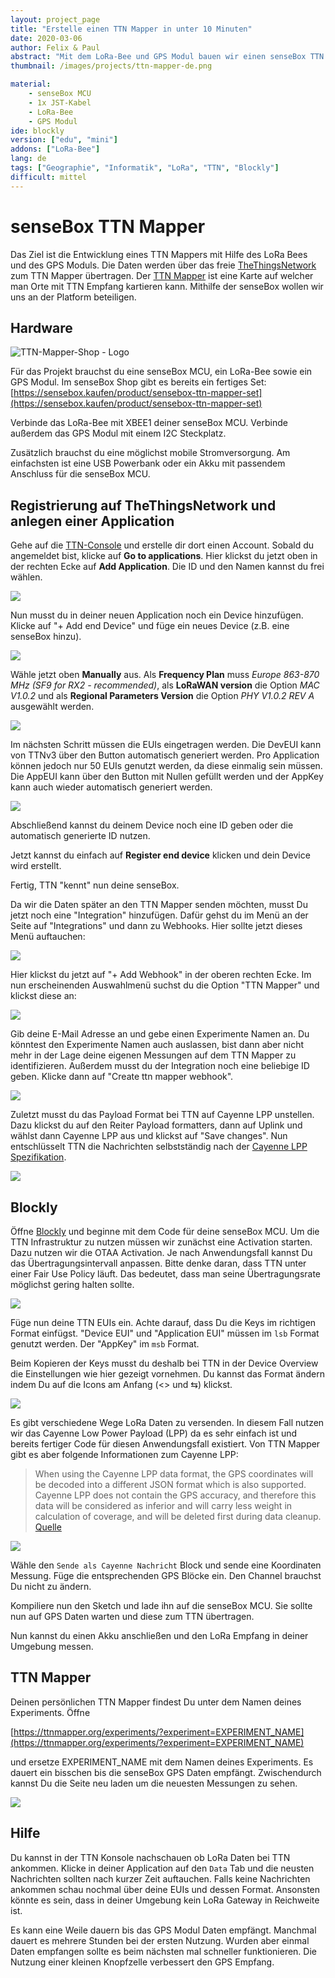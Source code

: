 ```yaml
---
layout: project_page
title: "Erstelle einen TTN Mapper in unter 10 Minuten"
date: 2020-03-06
author: Felix & Paul
abstract: "Mit dem LoRa-Bee und GPS Modul bauen wir einen senseBox TTN Mapper"
thumbnail: /images/projects/ttn-mapper-de.png

material:
    - senseBox MCU
    - 1x JST-Kabel 
    - LoRa-Bee
    - GPS Modul
ide: blockly  
version: ["edu", "mini"]
addons: ["LoRa-Bee"]  
lang: de
tags: ["Geographie", "Informatik", "LoRa", "TTN", "Blockly"]
difficult: mittel
---
```

# senseBox TTN Mapper

Das Ziel ist die Entwicklung eines TTN Mappers mit Hilfe des LoRa Bees und des GPS Moduls. Die Daten werden über das freie [TheThingsNetwork](https://www.thethingsnetwork.org/) zum TTN Mapper übertragen. Der [TTN Mapper](http://ttnmapper.org/) ist eine Karte auf welcher man Orte mit TTN Empfang kartieren kann. Mithilfe der senseBox wollen wir uns an der Platform beteiligen.


## Hardware

<div class="row">
	<div class="post-image">
			<img loading="lazy" src="https://sensebox.kaufen/api/public/uploads/1584028489927-TTN-Mapper.png" alt="TTN-Mapper-Shop - Logo" data-zoomable/>
	</div>
</div>

Für das Projekt brauchst du eine senseBox MCU, ein LoRa-Bee sowie ein GPS Modul. Im senseBox Shop gibt es bereits ein fertiges Set: [https://sensebox.kaufen/product/sensebox-ttn-mapper-set](https://sensebox.kaufen/product/sensebox-ttn-mapper-set)

Verbinde das LoRa-Bee mit XBEE1 deiner senseBox MCU. Verbinde außerdem das GPS Modul mit einem I2C Steckplatz.

Zusätzlich brauchst du eine möglichst mobile Stromversorgung. Am einfachsten ist eine USB Powerbank oder ein Akku mit passendem Anschluss für die senseBox MCU.

## Registrierung auf TheThingsNetwork und anlegen einer Application

Gehe auf die [TTN-Console](eu1.cloud.thethings.network) und erstelle dir dort einen Account. Sobald du angemeldet bist, klicke auf **Go to applications**. Hier klickst du jetzt oben in der rechten Ecke auf **Add Application**. Die ID und den Namen kannst du frei wählen.

![](/images/projects/TTNv3/add-application.png)

Nun musst du in deiner neuen Application noch ein Device hinzufügen. Klicke auf "+ Add end Device" und füge ein neues Device (z.B. eine senseBox hinzu).

![](/images/projects/TTNv3/add-device.png)

Wähle jetzt oben **Manually** aus. Als **Frequency Plan** muss *Europe 863-870 MHz (SF9 for RX2 - recommended)*, als **LoRaWAN version** die Option *MAC V1.0.2* und als **Regional Parameters Version** die Option *PHY V1.0.2 REV A* ausgewählt werden.

![](/images/projects/TTNv3/register-device.png)

Im nächsten Schritt müssen die EUIs eingetragen werden. Die DevEUI kann von TTNv3 über den Button automatisch generiert werden. Pro Application können jedoch nur 50 EUIs genutzt werden, da diese einmalig sein müssen. Die AppEUI kann über den Button mit Nullen gefüllt werden und der AppKey kann auch wieder automatisch generiert werden.

![](/images/projects/TTNv3/register-device-euis.png)

Abschließend kannst du deinem Device noch eine ID geben oder die automatisch generierte ID nutzen.

Jetzt kannst du einfach auf **Register end device** klicken und dein Device wird erstellt. 

Fertig, TTN "kennt" nun deine senseBox.

Da wir die Daten später an den TTN Mapper senden möchten, musst Du jetzt noch eine "Integration" hinzufügen. Dafür gehst du im Menü an der Seite auf "Integrations" und dann zu Webhooks. Hier sollte jetzt dieses Menü auftauchen:

![](/images/projects/TTN-Mapper/add-integration.png)

Hier klickst du jetzt auf "+ Add Webhook" in der oberen rechten Ecke. Im nun erscheinenden Auswahlmenü suchst du die Option "TTN Mapper" und klickst diese an:

![](/images/projects/TTN-Mapper/find-ttn-mapper-integration.png)


Gib deine E-Mail Adresse an und gebe einen Experimente Namen an. Du könntest den Experimente Namen auch auslassen, bist dann aber nicht mehr in der Lage deine eigenen Messungen auf dem TTN Mapper zu identifizieren. Außerdem musst du der Integration noch eine beliebige ID geben. Klicke dann auf "Create ttn mapper webhook".

![](/images/projects/TTN-Mapper/ttn-mapper-integration.png)

Zuletzt musst du das Payload Format bei TTN auf Cayenne LPP unstellen. Dazu klickst du auf den Reiter Payload formatters, dann auf Uplink und wählst dann Cayenne LPP aus und klickst auf "Save changes". Nun entschlüsselt TTN die Nachrichten selbstständig nach der [Cayenne LPP Spezifikation](https://developers.mydevices.com/cayenne/docs/lora/#lora-cayenne-low-power-payload).

![](/images/projects/TTN-Mapper/cayenne.png)

## Blockly 

Öffne [Blockly](https://blockly.sensebox.de/ardublockly/?board=sensebox-mcu?lang=de) und beginne mit dem Code für deine senseBox MCU. Um die TTN Infrastruktur zu nutzen müssen wir zunächst eine Activation starten. Dazu nutzen wir die OTAA Activation. Je nach Anwendungsfall kannst Du das Übertragungsintervall anpassen. Bitte denke daran, dass TTN unter einer Fair Use Policy läuft. Das bedeutet, dass man seine Übertragungsrate möglichst gering halten sollte. 

![](/images/projects/TTN-Mapper/blockly-activation-de.png)

Füge nun deine TTN EUIs ein. Achte darauf, dass Du die Keys im richtigen Format einfügst. "Device EUI" und "Application EUI" müssen im ``lsb`` Format genutzt werden. Der "AppKey" im ``msb`` Format. 

Beim Kopieren der Keys musst du deshalb bei TTN in der Device Overview die Einstellungen wie hier gezeigt vornehmen. Du kannst das Format ändern indem Du auf die Icons am Anfang (<> und ⇆) klickst.

![](/images/projects/TTN-Mapper/formatting.png)

Es gibt verschiedene Wege LoRa Daten zu versenden. In diesem Fall nutzen wir das Cayenne Low Power Payload (LPP) da es sehr einfach ist und bereits fertiger Code für diesen Anwendungsfall existiert. Von TTN Mapper gibt es aber folgende Informationen zum Cayenne LPP:

> When using the Cayenne LPP data format, the GPS coordinates will be decoded into a different JSON format which is also supported. Cayenne LPP does not contain the GPS accuracy, and therefore this data will be considered as inferior and will carry less weight in calculation of coverage, and will be deleted first during data cleanup. [Quelle](https://www.thethingsnetwork.org/docs/applications/ttnmapper/)

![](/images/projects/TTN-Mapper/blockly-gps-de.png)

Wähle den `Sende als Cayenne Nachricht` Block und sende eine Koordinaten Messung. Füge die entsprechenden GPS Blöcke ein. Den Channel brauchst Du nicht zu ändern.

Kompiliere nun den Sketch und lade ihn auf die senseBox MCU. Sie sollte nun auf GPS Daten warten und diese zum TTN übertragen. 

Nun kannst du einen Akku anschließen und den LoRa Empfang in deiner Umgebung messen.

## TTN Mapper

Deinen persönlichen TTN Mapper findest Du unter dem Namen deines Experiments. Öffne

[https://ttnmapper.org/experiments/?experiment=EXPERIMENT_NAME](https://ttnmapper.org/experiments/?experiment=EXPERIMENT_NAME)

und ersetze EXPERIMENT_NAME mit dem Namen deines Experiments. Es dauert ein bisschen bis die senseBox GPS Daten empfängt. Zwischendurch kannst Du die Seite neu laden um die neuesten Messungen zu sehen.

![](/images/projects/TTN-Mapper/ttn-mapper.jpeg)

## Hilfe

Du kannst in der TTN Konsole nachschauen ob LoRa Daten bei TTN ankommen. Klicke in deiner Application auf den `Data` Tab und die neusten Nachrichten sollten nach kurzer Zeit auftauchen. Falls keine Nachrichten ankommen schau nochmal über deine EUIs und dessen Format. Ansonsten könnte es sein, dass in deiner Umgebung kein LoRa Gateway in Reichweite ist.

Es kann eine Weile dauern bis das GPS Modul Daten empfängt. Manchmal dauert es mehrere Stunden bei der ersten Nutzung. Wurden aber einmal Daten empfangen sollte es beim nächsten mal schneller funktionieren. Die Nutzung einer kleinen Knopfzelle verbessert den GPS Empfang.
